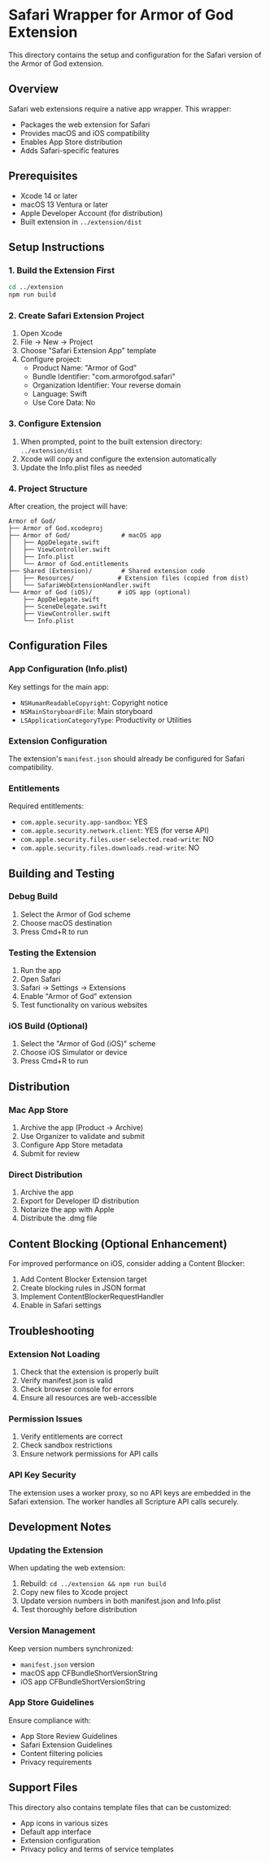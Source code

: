 # Safari Wrapper for Armor of God Extension

This directory contains the setup and configuration for the Safari version of the Armor of God extension.

## Overview

Safari web extensions require a native app wrapper. This wrapper:
- Packages the web extension for Safari
- Provides macOS and iOS compatibility
- Enables App Store distribution
- Adds Safari-specific features

## Prerequisites

- Xcode 14 or later
- macOS 13 Ventura or later
- Apple Developer Account (for distribution)
- Built extension in `../extension/dist`

## Setup Instructions

### 1. Build the Extension First

```bash
cd ../extension
npm run build
```

### 2. Create Safari Extension Project

1. Open Xcode
2. File → New → Project
3. Choose "Safari Extension App" template
4. Configure project:
   - Product Name: "Armor of God"
   - Bundle Identifier: "com.armorofgod.safari"
   - Organization Identifier: Your reverse domain
   - Language: Swift
   - Use Core Data: No

### 3. Configure Extension

1. When prompted, point to the built extension directory: `../extension/dist`
2. Xcode will copy and configure the extension automatically
3. Update the Info.plist files as needed

### 4. Project Structure

After creation, the project will have:
```
Armor of God/
├── Armor of God.xcodeproj
├── Armor of God/              # macOS app
│   ├── AppDelegate.swift
│   ├── ViewController.swift
│   ├── Info.plist
│   └── Armor of God.entitlements
├── Shared (Extension)/        # Shared extension code
│   ├── Resources/            # Extension files (copied from dist)
│   └── SafariWebExtensionHandler.swift
└── Armor of God (iOS)/       # iOS app (optional)
    ├── AppDelegate.swift
    ├── SceneDelegate.swift
    ├── ViewController.swift
    └── Info.plist
```

## Configuration Files

### App Configuration (Info.plist)

Key settings for the main app:
- `NSHumanReadableCopyright`: Copyright notice
- `NSMainStoryboardFile`: Main storyboard
- `LSApplicationCategoryType`: Productivity or Utilities

### Extension Configuration

The extension's `manifest.json` should already be configured for Safari compatibility.

### Entitlements

Required entitlements:
- `com.apple.security.app-sandbox`: YES
- `com.apple.security.network.client`: YES (for verse API)
- `com.apple.security.files.user-selected.read-write`: NO
- `com.apple.security.files.downloads.read-write`: NO

## Building and Testing

### Debug Build

1. Select the Armor of God scheme
2. Choose macOS destination
3. Press Cmd+R to run

### Testing the Extension

1. Run the app
2. Open Safari
3. Safari → Settings → Extensions
4. Enable "Armor of God" extension
5. Test functionality on various websites

### iOS Build (Optional)

1. Select the "Armor of God (iOS)" scheme
2. Choose iOS Simulator or device
3. Press Cmd+R to run

## Distribution

### Mac App Store

1. Archive the app (Product → Archive)
2. Use Organizer to validate and submit
3. Configure App Store metadata
4. Submit for review

### Direct Distribution

1. Archive the app
2. Export for Developer ID distribution
3. Notarize the app with Apple
4. Distribute the .dmg file

## Content Blocking (Optional Enhancement)

For improved performance on iOS, consider adding a Content Blocker:

1. Add Content Blocker Extension target
2. Create blocking rules in JSON format
3. Implement ContentBlockerRequestHandler
4. Enable in Safari settings

## Troubleshooting

### Extension Not Loading

1. Check that the extension is properly built
2. Verify manifest.json is valid
3. Check browser console for errors
4. Ensure all resources are web-accessible

### Permission Issues

1. Verify entitlements are correct
2. Check sandbox restrictions
3. Ensure network permissions for API calls

### API Key Security

The extension uses a worker proxy, so no API keys are embedded in the Safari extension. The worker handles all Scripture API calls securely.

## Development Notes

### Updating the Extension

When updating the web extension:

1. Rebuild: `cd ../extension && npm run build`
2. Copy new files to Xcode project
3. Update version numbers in both manifest.json and Info.plist
4. Test thoroughly before distribution

### Version Management

Keep version numbers synchronized:
- `manifest.json` version
- macOS app CFBundleShortVersionString
- iOS app CFBundleShortVersionString

### App Store Guidelines

Ensure compliance with:
- App Store Review Guidelines
- Safari Extension Guidelines
- Content filtering policies
- Privacy requirements

## Support Files

This directory also contains template files that can be customized:
- App icons in various sizes
- Default app interface
- Extension configuration
- Privacy policy and terms of service templates
